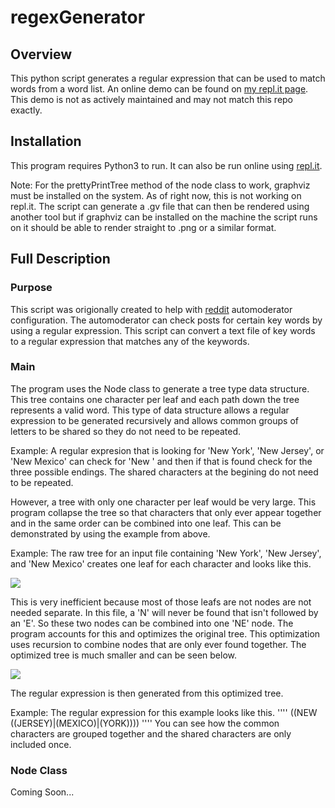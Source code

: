 # regexGenerator
## Overview
This python script generates a regular expression that can be used to match words from a word list.  An online demo can be found on [my repl.it page](https://repl.it/@jkoppp/RegExGenerator).  This demo is not as actively maintained and may not match this repo exactly.
## Installation
This program requires Python3 to run.  It can also be run online using [repl.it](repl.it.com).

Note: For the prettyPrintTree method of the node class to work, graphviz must be installed on the system.  As of right now, this is not working on repl.it.  The script can generate a .gv file that can then be rendered using another tool but if graphviz can be installed on the machine the script runs on it should be able to render straight to .png or a similar format.

## Full Description
### Purpose
This script was origionally created to help with [reddit](reddit.com) automoderator configuration.  The automoderator can check posts for certain key words by using a regular expression.  This script can convert a text file of key words to a regular expression that matches any of the keywords.
### Main
The program uses the Node class to generate a tree type data structure.  This tree contains one character per leaf and each path down the tree represents a valid word.  This type of data structure allows a regular expression to be generated recursively and allows common groups of letters to be shared so they do not need to be repeated.

Example: A regular expresion that is looking for 'New York', 'New Jersey', or 'New Mexico' can check for 'New ' and then if that is found check for the three possible endings.  The shared characters at the begining do not need to be repeated.

However, a tree with only one character per leaf would be very large.  This program collapse the tree so that characters that only ever appear together and in the same order can be combined into one leaf.  This can be demonstrated by using the example from above.

Example: The raw tree for an input file containing 'New York', 'New Jersey', and 'New Mexico' creates one leaf for each character and looks like this.

![](https://i.imgur.com/HnPMnz5.png)

This is very inefficient because most of those leafs are not nodes are not needed separate.  In this file, a 'N' will never be found that isn't followed by an 'E'.  So these two nodes can be combined into one 'NE' node.  The program accounts for this and optimizes the original tree.  This optimization uses recursion to combine nodes that are only ever found together.  The optimized tree is much smaller and can be seen below.

![](https://i.imgur.com/Su7fTPC.png)

The regular expression is then generated from this optimized tree.

Example:  The regular expression for this example looks like this.
''''
((NEW ((JERSEY)|(MEXICO)|(YORK))))
''''
You can see how the common characters are grouped together and the shared characters are only included once.

### Node Class
Coming Soon...



